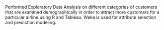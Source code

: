 Performed Exploratory Data Analysis on different categories of customers that are examined demographically in order to attract more customers for a particular airline using R and Tableau. 
Weka is used for attribute selection and prediction modeling.
